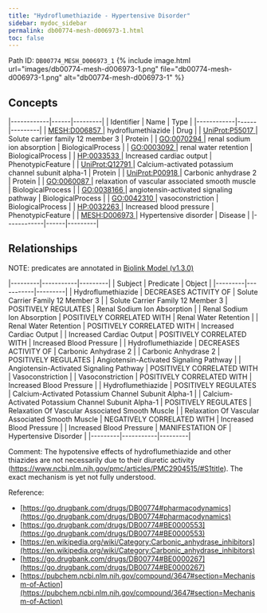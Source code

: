 ```yaml
---
title: "Hydroflumethiazide - Hypertensive Disorder"
sidebar: mydoc_sidebar
permalink: db00774-mesh-d006973-1.html
toc: false 
---
```



Path ID: `DB00774_MESH_D006973_1`
{% include image.html url="images/db00774-mesh-d006973-1.png" file="db00774-mesh-d006973-1.png" alt="db00774-mesh-d006973-1" %}

## Concepts

|------------|------|---------|
| Identifier | Name | Type    |
|------------|------|---------|
| <a href="https://identifiers.org/MESH:D006857">MESH:D006857 </a> | hydroflumethiazide | Drug |
| <a href="https://identifiers.org/UniProt:P55017">UniProt:P55017 </a> | Solute carrier family 12 member 3 | Protein |
| <a href="https://identifiers.org/GO:0070294">GO:0070294 </a> | renal sodium ion absorption | BiologicalProcess |
| <a href="https://identifiers.org/GO:0003092">GO:0003092 </a> | renal water retention | BiologicalProcess |
| <a href="https://identifiers.org/HP:0033533">HP:0033533 </a> | Increased cardiac output | PhenotypicFeature |
| <a href="https://identifiers.org/UniProt:Q12791">UniProt:Q12791 </a> | Calcium-activated potassium channel subunit alpha-1 | Protein |
| <a href="https://identifiers.org/UniProt:P00918">UniProt:P00918 </a> | Carbonic anhydrase 2 | Protein |
| <a href="https://identifiers.org/GO:0060087">GO:0060087 </a> | relaxation of vascular associated smooth muscle | BiologicalProcess |
| <a href="https://identifiers.org/GO:0038166">GO:0038166 </a> | angiotensin-activated signaling pathway | BiologicalProcess |
| <a href="https://identifiers.org/GO:0042310">GO:0042310 </a> | vasoconstriction | BiologicalProcess |
| <a href="https://identifiers.org/HP:0032263">HP:0032263 </a> | Increased blood pressure | PhenotypicFeature |
| <a href="https://identifiers.org/MESH:D006973">MESH:D006973 </a> | Hypertensive disorder | Disease |
|------------|------|---------|

## Relationships


NOTE: predicates are annotated in <a href="https://github.com/biolink/biolink-model/releases/tag/v1.3.0">Biolink Model (v1.3.0)</a>

|---------|-----------|---------|
| Subject | Predicate | Object  |
|---------|-----------|---------|
| Hydroflumethiazide | DECREASES ACTIVITY OF | Solute Carrier Family 12 Member 3 |
| Solute Carrier Family 12 Member 3 | POSITIVELY REGULATES | Renal Sodium Ion Absorption |
| Renal Sodium Ion Absorption | POSITIVELY CORRELATED WITH | Renal Water Retention |
| Renal Water Retention | POSITIVELY CORRELATED WITH | Increased Cardiac Output |
| Increased Cardiac Output | POSITIVELY CORRELATED WITH | Increased Blood Pressure |
| Hydroflumethiazide | DECREASES ACTIVITY OF | Carbonic Anhydrase 2 |
| Carbonic Anhydrase 2 | POSITIVELY REGULATES | Angiotensin-Activated Signaling Pathway |
| Angiotensin-Activated Signaling Pathway | POSITIVELY CORRELATED WITH | Vasoconstriction |
| Vasoconstriction | POSITIVELY CORRELATED WITH | Increased Blood Pressure |
| Hydroflumethiazide | POSITIVELY REGULATES | Calcium-Activated Potassium Channel Subunit Alpha-1 |
| Calcium-Activated Potassium Channel Subunit Alpha-1 | POSITIVELY REGULATES | Relaxation Of Vascular Associated Smooth Muscle |
| Relaxation Of Vascular Associated Smooth Muscle | NEGATIVELY CORRELATED WITH | Increased Blood Pressure |
| Increased Blood Pressure | MANIFESTATION OF | Hypertensive Disorder |
|---------|-----------|---------|

Comment: The hypotensive effects of hydroflumethiazide and other thiazides are not necessarily due to their diuretic activity (https://www.ncbi.nlm.nih.gov/pmc/articles/PMC2904515/#S1title). The exact mechanism is yet not fully understood.

Reference: 
  - [https://go.drugbank.com/drugs/DB00774#pharmacodynamics](https://go.drugbank.com/drugs/DB00774#pharmacodynamics)
  - [https://go.drugbank.com/drugs/DB00774#BE0000553](https://go.drugbank.com/drugs/DB00774#BE0000553)
  - [https://en.wikipedia.org/wiki/Category:Carbonic_anhydrase_inhibitors](https://en.wikipedia.org/wiki/Category:Carbonic_anhydrase_inhibitors)
  - [https://go.drugbank.com/drugs/DB00774#BE0000267](https://go.drugbank.com/drugs/DB00774#BE0000267)
  - [https://pubchem.ncbi.nlm.nih.gov/compound/3647#section=Mechanism-of-Action](https://pubchem.ncbi.nlm.nih.gov/compound/3647#section=Mechanism-of-Action)

